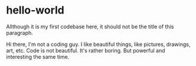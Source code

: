 # hello-world
Allthough it is my first codebase here, it should not be the title of this paragraph.

Hi there, I'm not a coding guy. I like beautiful things, like pictures, drawings, art, etc. 
Code is not beautiful. It's rather boring. But powerful and interesting the same time.
